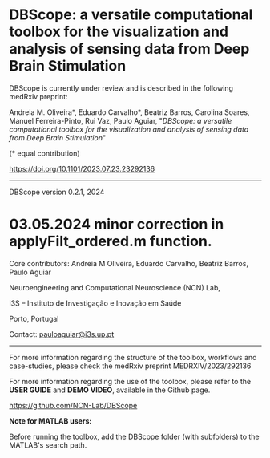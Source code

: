 # DBScope: a versatile computational toolbox for the visualization and analysis of sensing data from Deep Brain Stimulation

DBScope is currently under review and is described in the following medRxiv preprint:

Andreia M. Oliveira*, Eduardo Carvalho*, Beatriz Barros, Carolina Soares, Manuel Ferreira-Pinto, Rui Vaz, Paulo Aguiar, "<i>DBScope: a versatile computational toolbox for the visualization and analysis of sensing data from Deep Brain Stimulation</i>"

(* equal contribution)

https://doi.org/10.1101/2023.07.23.23292136
******************************************************************************************************************************************

DBScope version 0.2.1, 2024
# 03.05.2024 minor correction in applyFilt_ordered.m function.

Core contributors: Andreia M Oliveira, Eduardo Carvalho, Beatriz Barros, Paulo Aguiar

Neuroengineering and Computational Neuroscience (NCN) Lab,

i3S – Instituto de Investigação e Inovação em Saúde

Porto, Portugal 

Contact: pauloaguiar@i3s.up.pt

******************************************************************************************************************************************

For more information regarding the structure of the toolbox, workflows and case-studies, please check the medRxiv preprint MEDRXIV/2023/292136

For more information regarding the use of the toolbox, please refer to the **USER GUIDE** and **DEMO VIDEO**, available in the Github page.

https://github.com/NCN-Lab/DBScope


**Note for MATLAB users:**

Before running the toolbox, add the DBScope folder (with subfolders) to the MATLAB's search path.
